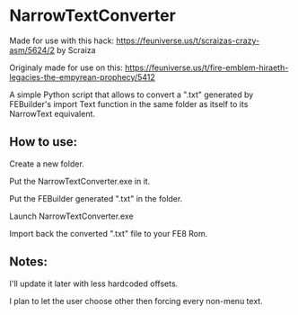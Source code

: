 # NarrowTextConverter
Made for use with this hack: https://feuniverse.us/t/scraizas-crazy-asm/5624/2 by Scraiza

Originaly made for use on this: https://feuniverse.us/t/fire-emblem-hiraeth-legacies-the-empyrean-prophecy/5412

A simple Python script that allows to convert a ".txt" generated by FEBuilder's import Text function in the same folder as itself to its NarrowText equivalent.

## How to use:
Create a new folder.

Put the NarrowTextConverter.exe in it.

Put the FEBuilder generated ".txt" in the folder.

Launch NarrowTextConverter.exe

Import back the converted ".txt" file to your FE8 Rom.

## Notes:
I'll update it later with less hardcoded offsets.

I plan to let the user choose other then forcing every non-menu text.
